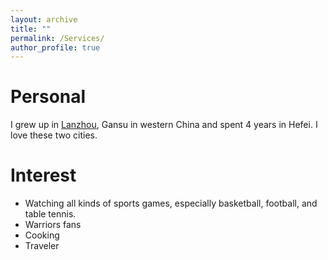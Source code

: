 ```yaml
---
layout: archive
title: ""
permalink: /Services/
author_profile: true
---
```



Personal
===
I grew up in [Lanzhou](https://en.wikipedia.org/wiki/Lanzhou), Gansu in western China and spent 4 years in Hefei. I love these two cities.


Interest
===
* Watching all kinds of sports games, especially basketball, football, and table tennis.
* Warriors fans
* Cooking
* Traveler


